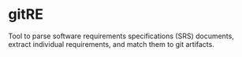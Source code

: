 # gitRE
Tool to parse software requirements specifications (SRS) documents, extract individual requirements, and match them to git artifacts.
